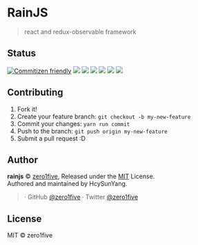 # RainJS

> react and redux-observable framework

## Status

[![Commitizen friendly](https://img.shields.io/badge/commitizen-friendly-brightgreen.svg)](http://commitizen.github.io/cz-cli/)
[![](https://img.shields.io/circleci/project/github/zero1five/rainjs.svg)](https://circleci.com/gh/zero1five/rainjs/tree/master)
[![](https://img.shields.io/npm/v/rainjs.svg)](https://www.npmjs.com/package/rainjs)
[![](https://img.shields.io/npm/dm/rainjs.svg)](https://www.npmjs.com/package/rainjs)
[![](https://img.shields.io/npm/l/rainjs.svg)](https://www.npmjs.com/package/rainjs)
[![](https://img.shields.io/badge/support%20me-donate-ff00ff.svg)](https://www.patreon.com/zero1five)
[![](https://img.shields.io/badge/code_style-prettier-ff69b4.svg)](https://github.com/prettier/prettier)

## Contributing

1. Fork it!
2. Create your feature branch: `git checkout -b my-new-feature`
3. Commit your changes: `yarn run commit`
4. Push to the branch: `git push origin my-new-feature`
5. Submit a pull request :D

## Author

**rainjs** © [zero1five](https://github.com/zero1five), Released under the [MIT](./LICENSE) License.<br>
Authored and maintained by HcySunYang.

> [](https://) · GitHub [@zero1five](https://github.com/zero1five) · Twitter [@zero1five](https://twitter.com/zero1five)

## License

MIT &copy; zero1five
